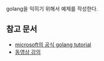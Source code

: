 golang을 익히기 위해서 예제를 작성한다.

## 참고 문서 
- [microsoft의 공식 golang tutorial](https://docs.microsoft.com/ko-kr/learn/modules/go-variables-functions-packages/4-packages)
- [동영상 강의](https://nomadcoders.co/go-for-beginners)

